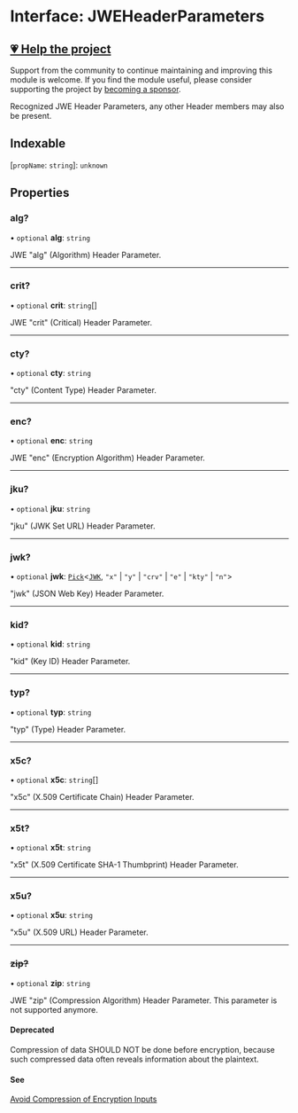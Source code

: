 # Interface: JWEHeaderParameters

## [💗 Help the project](https://github.com/sponsors/panva)

Support from the community to continue maintaining and improving this module is welcome. If you find the module useful, please consider supporting the project by [becoming a sponsor](https://github.com/sponsors/panva).

Recognized JWE Header Parameters, any other Header members may also be present.

## Indexable

 \[`propName`: `string`\]: `unknown`

## Properties

### alg?

• `optional` **alg**: `string`

JWE "alg" (Algorithm) Header Parameter.

***

### crit?

• `optional` **crit**: `string`[]

JWE "crit" (Critical) Header Parameter.

***

### cty?

• `optional` **cty**: `string`

"cty" (Content Type) Header Parameter.

***

### enc?

• `optional` **enc**: `string`

JWE "enc" (Encryption Algorithm) Header Parameter.

***

### jku?

• `optional` **jku**: `string`

"jku" (JWK Set URL) Header Parameter.

***

### jwk?

• `optional` **jwk**: [`Pick`](https://www.typescriptlang.org/docs/handbook/utility-types.html#picktype-keys)\<[`JWK`](JWK.md), `"x"` \| `"y"` \| `"crv"` \| `"e"` \| `"kty"` \| `"n"`\>

"jwk" (JSON Web Key) Header Parameter.

***

### kid?

• `optional` **kid**: `string`

"kid" (Key ID) Header Parameter.

***

### typ?

• `optional` **typ**: `string`

"typ" (Type) Header Parameter.

***

### x5c?

• `optional` **x5c**: `string`[]

"x5c" (X.509 Certificate Chain) Header Parameter.

***

### x5t?

• `optional` **x5t**: `string`

"x5t" (X.509 Certificate SHA-1 Thumbprint) Header Parameter.

***

### x5u?

• `optional` **x5u**: `string`

"x5u" (X.509 URL) Header Parameter.

***

### ~~zip?~~

• `optional` **zip**: `string`

JWE "zip" (Compression Algorithm) Header Parameter. This parameter is not supported anymore.

#### Deprecated

Compression of data SHOULD NOT be done before encryption, because such compressed
  data often reveals information about the plaintext.

#### See

[Avoid Compression of Encryption Inputs](https://www.rfc-editor.org/rfc/rfc8725#name-avoid-compression-of-encryp)
